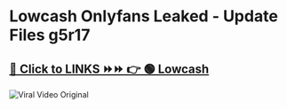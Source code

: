 
 # Lowcash Onlyfans Leaked - Update Files g5r17

## <h2><a href="https://clipsfans.com/Lowcash&ref=git">🔗 Click to LINKS ⏩⏩ 👉 🟢 Lowcash </a></h2>

<a href="https://clipsfans.com/Lowcash&ref=git" rel="nofollow" data-target="animated-image.originalLink"><img src="https://i.ibb.co.com/xMMVF88/686577567.gif" alt="Viral Video Original" style="max-width: 100%; display: inline-block;" data-target="animated-image.originalImage"></a>

